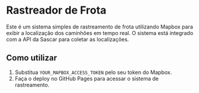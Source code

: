 # Rastreador de Frota

Este é um sistema simples de rastreamento de frota utilizando Mapbox para exibir a localização dos caminhões em tempo real. O sistema está integrado com a API da Sascar para coletar as localizações.

## Como utilizar

1. Substitua `YOUR_MAPBOX_ACCESS_TOKEN` pelo seu token do Mapbox.
2. Faça o deploy no GitHub Pages para acessar o sistema de rastreamento.
